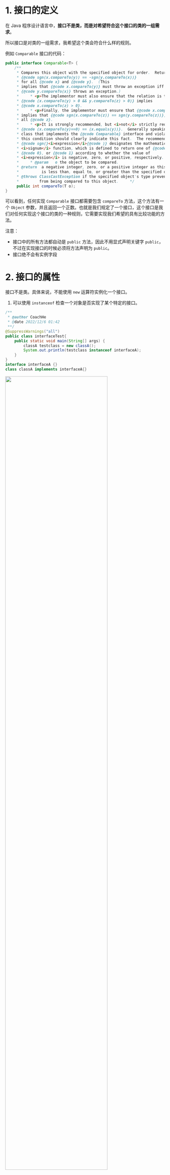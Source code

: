 # 1. 接口的定义

在 Java 程序设计语言中，**接口不是类，而是对希望符合这个接口的类的一组需求**。

所以接口是对类的一组需求，我希望这个类会符合什么样的规则。

例如 `Comparable` 接口的代码：

```java
public interface Comparable<T> {  
    /**  
     * Compares this object with the specified object for order.  Returns a     * negative integer, zero, or a positive integer as this object is less     * than, equal to, or greater than the specified object.     *     * <p>The implementor must ensure  
     * {@code sgn(x.compareTo(y)) == -sgn(y.compareTo(x))}  
     * for all {@code x} and {@code y}.  (This  
     * implies that {@code x.compareTo(y)} must throw an exception iff  
     * {@code y.compareTo(x)} throws an exception.)  
     *     * <p>The implementor must also ensure that the relation is transitive:  
     * {@code (x.compareTo(y) > 0 && y.compareTo(z) > 0)} implies  
     * {@code x.compareTo(z) > 0}.  
     *     * <p>Finally, the implementor must ensure that {@code x.compareTo(y)==0}  
     * implies that {@code sgn(x.compareTo(z)) == sgn(y.compareTo(z))}, for  
     * all {@code z}.  
     *     * <p>It is strongly recommended, but <i>not</i> strictly required that  
     * {@code (x.compareTo(y)==0) == (x.equals(y))}.  Generally speaking, any  
     * class that implements the {@code Comparable} interface and violates  
     * this condition should clearly indicate this fact.  The recommended     * language is "Note: this class has a natural ordering that is     * inconsistent with equals."     *     * <p>In the foregoing description, the notation  
     * {@code sgn(}<i>expression</i>{@code )} designates the mathematical  
     * <i>signum</i> function, which is defined to return one of {@code -1},  
     * {@code 0}, or {@code 1} according to whether the value of  
     * <i>expression</i> is negative, zero, or positive, respectively.  
     *     * @param   o the object to be compared.  
     * @return  a negative integer, zero, or a positive integer as this object  
     *          is less than, equal to, or greater than the specified object.     *     * @throws NullPointerException if the specified object is null  
     * @throws ClassCastException if the specified object's type prevents it  
     *         from being compared to this object.     */    
     public int compareTo(T o);  
}
```

可以看到，任何实现 `Comparable` 接口都需要包含 `compareTo` 方法，这个方法有一个 `Object` 参数，并且返回一个正数。也就是我们规定了一个接口，这个接口是我们对任何实现这个接口的类的一种规则，它需要实现我们希望的具有比较功能的方法。

注意：
- 接口中的所有方法都自动是 `public` 方法，因此不用显式声明关键字 `public`，不过在实现接口的时候必须将方法声明为 `public`。
- 接口绝不会有实例字段


# 2. 接口的属性

接口不是类。具体来说，不能使用 `new` 运算符实例化一个接口。

1. 可以使用 `instanceof` 检查一个对象是否实现了某个特定的接口。

```java
/**  
 * @author CoachHe  
 * @date 2022/12/6 01:42  
 **/
@SuppressWarnings("all")  
public class interfaceTest{  
    public static void main(String[] args) {  
        classA testclass = new classA();  
        System.out.println(testclass instanceof interfaceA);  
    }  
}  
interface interfaceA {}  
class classA implements interfaceA{}
```

<img src=" https://coachhe-1305181419.cos.ap-guangzhou.myqcloud.com/%E7%A8%8B%E5%BA%8F%E5%91%98/%E5%B7%A5%E5%85%B7/git/20221207003606.png" width = "80%" />

可以看到，`classA` 实现了 `interfaceA()` 这个接口，那么其对象 `testclass instanceof interfaceA` 时判断结果为 `true` 。

2. 与接口中的方法都自动被设置为 `public` 一样，接口中的字段总是 `public static final`。

```java
/**  
 * @author CoachHe  
 * @date 2022/12/6 01:42  
 **/
@SuppressWarnings("all")  
public class interfaceTest{  
    public static void main(String[] args) {  
        classB testclassB = new classB();  
        System.out.println(testclassB.intA);  
    }  
}  
interface interfaceA {  
    String intA = "string of interface A";  
}  
interface interfaceB extends interfaceA{}  
class classB implements interfaceB{}
```

可以看到，`classB` 实现了 `interfaceB()` 这个接口，并且 `interfaceB` 继承了 `interfaceA`，并且在 `interfaceA()` 中定义了 `intA` 这个字符串，可以看到，`classB` 的对象也自动拥用了 `interfaceA` 的字符串。

<img src=" https://coachhe-1305181419.cos.ap-guangzhou.myqcloud.com/%E7%A8%8B%E5%BA%8F%E5%91%98/%E5%B7%A5%E5%85%B7/git/20221207004711.png" width = "80%" />

# 3. 接口与抽象类

## 使用抽象类的问题

使用抽象类表示通用属性存在一个严重的问题。每个类只能扩展一个类。

# 4. 静态和私有方法

在 Java 8 中，允许在接口中增加静态方法。理论上讲，没有任何理由认为这是不合法的。只是这有违于将接口作为抽象规范的初衷。

我们来看一个接口，是 `Flink` 中的水位线生成策略接口 `WatermarkStrategy`，我们只看其中的静态方法：

```java
@Public  
public interface WatermarkStrategy<T> extends TimestampAssignerSupplier<T>, WatermarkGeneratorSupplier<T> {  

    static <T> WatermarkStrategy<T> forMonotonousTimestamps() {  
        return (ctx) -> {  
            return new AscendingTimestampsWatermarks();  
        };  
    }  
  
    static <T> WatermarkStrategy<T> forBoundedOutOfOrderness(Duration maxOutOfOrderness) {  
        return (ctx) -> {  
            return new BoundedOutOfOrdernessWatermarks(maxOutOfOrderness);  
        };  
    }  
  
    static <T> WatermarkStrategy<T> forGenerator(WatermarkGeneratorSupplier<T> generatorSupplier) {  
        return generatorSupplier::createWatermarkGenerator;  
    }  
  
    static <T> WatermarkStrategy<T> noWatermarks() {  
        return (ctx) -> {  
            return new NoWatermarksGenerator();  
        };  
    }  
}
```

可以看到，在

目前为止，通常的做法都是将静态方法放在伴随类中。在标准库中，你会看到成对出现的接口和实用工具类，如 `CoUection/Collections` 或 `Path/Paths`。


